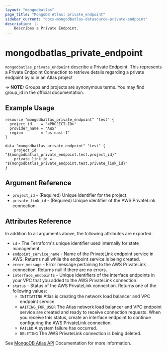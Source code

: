 ```yaml
---
layout: "mongodbatlas"
page_title: "MongoDB Atlas: private_endpoint"
sidebar_current: "docs-mongodbatlas-datasource-private-endpoint"
description: |-
    Describes a Private Endpoint.
---
```


# mongodbatlas_private_endpoint

`mongodbatlas_private_endpoint` describe a Private Endpoint. This represents a Private Endpoint Connection to retrieve details regarding a private endpoint by id in an Atlas project

-> **NOTE:** Groups and projects are synonymous terms. You may find group_id in the official documentation.

## Example Usage

```hcl
resource "mongodbatlas_private_endpoint" "test" {
  project_id    = "<PROJECT-ID>"
  provider_name = "AWS"
  region        = "us-east-1"
}

data "mongodbatlas_private_endpoint" "test" {
	project_id      = "${mongodbatlas_private_endpoint.test.project_id}"
	private_link_id = "${mongodbatlas_private_endpoint.test.private_link_id}"
}
```

## Argument Reference

* `project_id` - (Required) Unique identifier for the project.
* `private_link_id` - (Required) Unique identifier of the AWS PrivateLink connection.


## Attributes Reference

In addition to all arguments above, the following attributes are exported:

* `id` - The Terraform's unique identifier used internally for state management.
* `endpoint_service_name` - Name of the PrivateLink endpoint service in AWS. Returns null while the endpoint service is being created.
* `error_message` - Error message pertaining to the AWS PrivateLink connection. Returns null if there are no errors.
* `interface_endpoints` - Unique identifiers of the interface endpoints in your VPC that you added to the AWS PrivateLink connection.
* `status` - Status of the AWS PrivateLink connection.
  Returns one of the following values:
  * `INITIATING` 	Atlas is creating the network load balancer and VPC endpoint service.
  * `WAITING_FOR_USER` The Atlas network load balancer and VPC endpoint service are created and ready to receive connection requests. When you receive this status, create an interface endpoint to continue configuring the AWS PrivateLink connection.
  * `FAILED` 	A system failure has occurred.
  * `DELETING` 	The AWS PrivateLink connection is being deleted.

See [MongoDB Atlas API](https://docs.atlas.mongodb.com/reference/api/private-endpoint-get-one-private-endpoint-connection/) Documentation for more information.